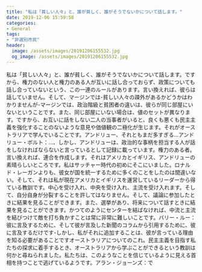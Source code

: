 ```yaml
---
title: "私は「貧しい人々」と、誰が貧しく、誰がそうでないかについて話します。"
date: 2019-12-06 15:59:58
categories:
- General
tags:
- "非選別市民"
header:
  image: /assets/images/20191206155532.jpg
  og_image: /assets/images/20191206155532.jpg
---
```


私は「貧しい人々」と、誰が貧しく、誰がそうでないかについて話します。ですから、権力のない人と権力のある人が互いに話し合っておらず、政策についても話し合っていないという、この一連のルールがあります。言い換えれば、彼らは話していません。そして、マージンでは-貧しい人々の疎外があるかどうかはわかりませんが-マージンでは、政治階級と貧困者の違いは、彼らが同じ部屋にいないということです。また、同じ部屋にいない場合は、値のセットが異なります。ですから、お互いに話をしない二人の当事者がいると、良くも悪くも民主主義を強化することのないような意見や価値観の二極化が生じます。それがオーストラリアで学んでいることです。アンドリュー、それともまだ多すぎる…アンドリュー・ボルト：…、しかし、アンドリューは、政治的な事柄を担当する人が話をしなければならないと言っているとして記録に載っています。権力のある者。言い換えれば、連合を作成します。それはアメリカとイギリス、アンドリューの素晴らしいところです。私はサッチャー時代の初めにそこにいました。ロナルド・レーガンよりも、彼女が国を統一するために多くのことをしたのは間違いない。そして、それは私が現在アメリカとイギリスを運営しているリーダーから得ている教訓です。中心を受け入れ、中央を受け入れ、主流を受け入れます。そして、自分自身が分裂することを許してはなりません。そして、議論に参加したときに結果を見ることができます。また、選挙があり、将来について話すときに結果を見ることができます。かつてのようにセンターを結ばなければ、中流と主流を結びつけて敵を打ち負かすことは常に非常に難しいことです。バリー・ルー：彼に言及するために、そして彼が言及した新聞のコラムから引用するために、彼に言及するだけです-しかし、私がそれに追加することは、彼が言っている理由を知る必要があることですオーストラリアについてのこれ。民主主義を目指す私たちの探求に着手するとき、オーストラリアから学ぶことができるという教訓は何かと尋ねられました。私たちは、このようなことを信じているように見える首相を持つことで逃げているようです。アラン・ジョーンズ：で
